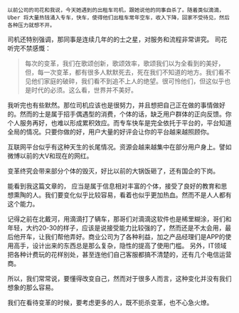     以前公司的司花和我说，今天她遇到的出租车司机，跟她说他的同事自杀了。随着类似滴滴，Uber 将大量热钱涌入专车，快车，使得他们出租车常年空车，收入下降，回家不受待见，然后各种压力就想不开。

司机还特别强调，那同事是连续几年的的士之星，对服务和流程非常讲究。 司花听完不禁感慨：

> 每次的变革，我们在歌颂创新，歌颂效率，歌颂我们以为全看到的美好，但，每一次变革，都有很多人默默死去，死在我们不知道的地方。我们看不见他们家庭的破碎，我们看不到追不上人的绝望。很可怜他们，但这似乎也是时代的必须。这么看，世界并不美好。

我听完也有些默然。那位司机应该也是很努力，并且想把自己正在做的事情做好的。然而的士是属于招手偶遇型的消费，个体的话，缺乏用户群体的正向反馈。你个人服务再好，也难以形成累积效应。而专车快车是完全依托于平台的，平台知道全局的情况。只要你做的好，用户大量的好评会让你的平台越来越照顾你。 

互联网平台似乎有这种天生的长尾情况。资源会越来越集中在部分用户身上。譬如微博以前的大V和现在的网红。

变革终究会带来部分个体的毁灭，好比以前的大锅饭砸了，还有国企的下岗。

能看到我这篇文章的， 应当是属于信息相对丰富的个体，接受了良好的教育和思想熏陶的人。我们要变化似乎比较容易，看着也似乎更加热血。然而不是人人都有这个能力。

记得之前在北戴河，用滴滴打了辆车，那哥们对滴滴这软件也是稀里糊涂，哥们和年轻，大约20-30的样子，应该是说接受能力比较强的了，然而还是不太会用，最后他开车，让我们帮他弄好。商业公司为了各种利益，加之产品经理们是APP的使用高手，设计出来的东西总是那么复杂，隐性的提高了使用门槛。 另外，IT领域把各种计费玩的花样别处，甚至连他们自己客服都搞不清楚的，还有几个电信运营商。

所以，我们常常说，要懂得改变自己，然而对于很多人而言，这种变化并没有我们想象的那么容易。

我们在看待变革的时候，要考虑更多的人，既不扼杀变革，也不心急火燎。
